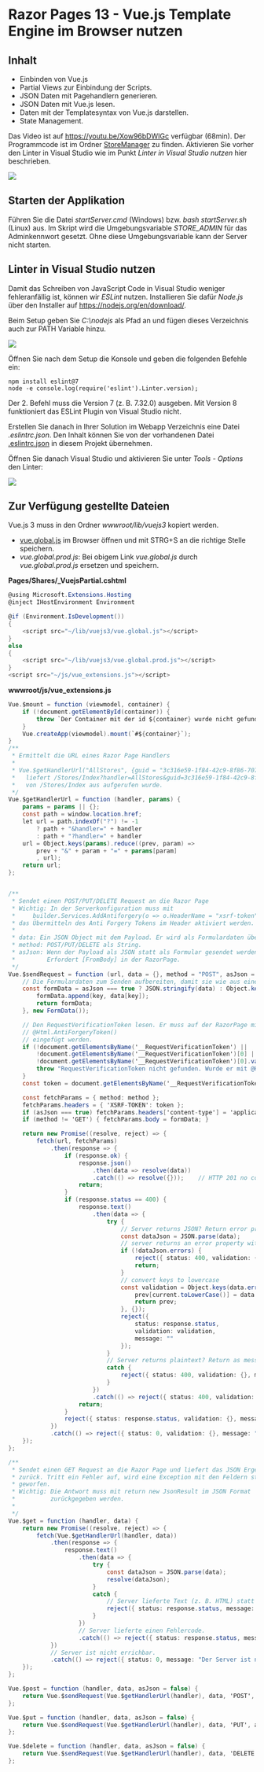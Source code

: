 # Razor Pages 13 - Vue.js Template Engine im Browser nutzen

## Inhalt

- Einbinden von Vue.js
- Partial Views zur Einbindung der Scripts.
- JSON Daten mit Pagehandlern generieren.
- JSON Daten mit Vue.js lesen.
- Daten mit der Templatesyntax von Vue.js darstellen.
- State Management.

Das Video ist auf https://youtu.be/Xow96bDWIGc verfügbar (68min). Der Programmcode ist im
Ordner [StoreManager](StoreManager) zu finden. Aktivieren Sie vorher den Linter in Visual Studio
wie im Punkt *Linter in Visual Studio nutzen* hier beschrieben.

![](screenshot.png)

## Starten der Applikation

Führen Sie die Datei *startServer.cmd* (Windows) bzw. *bash startServer.sh* (Linux) aus. Im
Skript wird die Umgebungsvariable *STORE_ADMIN* für das Adminkennwort gesetzt. Ohne diese
Umgebungsvariable kann der Server nicht starten.

## Linter in Visual Studio nutzen

Damit das Schreiben von JavaScript Code in Visual Studio weniger fehleranfällig ist, können wir
*ESLint* nutzen. Installieren Sie dafür *Node.js* über den Installer auf https://nodejs.org/en/download/.

Beim Setup geben Sie *C:\nodejs* als Pfad an und fügen dieses Verzeichnis auch zur PATH Variable
hinzu.

![](node_installation.png)

Öffnen Sie nach dem Setup die Konsole und geben die folgenden Befehle ein:

```text
npm install eslint@7
node -e console.log(require('eslint').Linter.version);
```

Der 2. Befehl muss die Version 7 (z. B. 7.32.0) ausgeben. Mit Version 8 funktioniert das ESLint
Plugin von Visual Studio nicht.

Erstellen Sie danach in Ihrer Solution im Webapp Verzeichnis eine Datei *.eslintrc.json*.
Den Inhalt können Sie von der vorhandenen Datei
[.eslintrc.json](StoreManager/StoreManager.Webapp/.eslintrc.json) in diesem Projekt übernehmen.

Öffnen Sie danach Visual Studio und aktivieren Sie unter *Tools - Options* den Linter:

![](vs_litersettings.png)

## Zur Verfügung gestellte Dateien

Vue.js 3 muss in den Ordner *wwwroot/lib/vuejs3* kopiert werden.

- [vue.global.js](https://unpkg.com/vue@3) im Browser öffnen und mit STRG+S an die richtige
  Stelle speichern.
- *vue.global.prod.js*: Bei obigem Link *vue.global.js* durch *vue.global.prod.js* ersetzen und
  speichern.


**Pages/Shares/_VuejsPartial.cshtml**

```c#
@using Microsoft.Extensions.Hosting
@inject IHostEnvironment Environment

@if (Environment.IsDevelopment())
{
    <script src="~/lib/vuejs3/vue.global.js"></script>
}
else
{
    <script src="~/lib/vuejs3/vue.global.prod.js"></script>
}
<script src="~/js/vue_extensions.js"></script>

```

**wwwroot/js/vue_extensions.js**

```c#
Vue.$mount = function (viewmodel, container) {
    if (!document.getElementById(container)) {
        throw `Der Container mit der id ${container} wurde nicht gefunden. Fehlt ein div mit dieser id?`;
    }
    Vue.createApp(viewmodel).mount(`#${container}`);
}
/**
 * Ermittelt die URL eines Razor Page Handlers
 * 
 * Vue.$getHandlerUrl("AllStores", {guid = "3c316e59-1f84-42c9-8f86-70747cfb837e"}) 
 *   liefert /Stores/Index?handler=AllStores&guid=3c316e59-1f84-42c9-8f86-70747cfb837e wenn die Funktion
 *   von /Stores/Index aus aufgerufen wurde.
 */
Vue.$getHandlerUrl = function (handler, params) {
    params = params || {};
    const path = window.location.href;
    let url = path.indexOf("?") != -1
        ? path + "&handler=" + handler
        : path + "?handler=" + handler
    url = Object.keys(params).reduce((prev, param) =>
        prev + "&" + param + "=" + params[param]
        , url);
    return url;
};


/**
 * Sendet einen POST/PUT/DELETE Request an die Razor Page
 * Wichtig: In der Serverkonfiguration muss mit 
 *     builder.Services.AddAntiforgery(o => o.HeaderName = "xsrf-token");
 * das Übermitteln des Anti Forgery Tokens im Header aktiviert werden.
 * 
 * data: Ein JSON Object mit dem Payload. Er wird als Formulardaten übertragen
 * method: POST/PUT/DELETE als String.
 * asJson: Wenn der Payload als JSON statt als Formular gesendet werden soll. 
 *         Erfordert [FromBody] in der RazorPage.
 */
Vue.$sendRequest = function (url, data = {}, method = "POST", asJson = false) {
    // Die Formulardaten zum Senden aufbereiten, damit sie wie aus einem HTML Formular gesendet aussehen.
    const formData = asJson === true ? JSON.stringify(data) : Object.keys(data).reduce((formData, key) => {
        formData.append(key, data[key]);
        return formData;
    }, new FormData());

    // Den RequestVerificationToken lesen. Er muss auf der RazorPage mit
    // @Html.AntiForgeryToken()
    // eingefügt werden.
    if (!document.getElementsByName('__RequestVerificationToken') ||
        !document.getElementsByName('__RequestVerificationToken')[0] ||
        !document.getElementsByName('__RequestVerificationToken')[0].value) {
        throw "RequestVerificationToken nicht gefunden. Wurde er mit @Html.AntiForgeryToken() eingefügt?";
    }
    const token = document.getElementsByName('__RequestVerificationToken')[0].value;

    const fetchParams = { method: method };
    fetchParams.headers = { 'XSRF-TOKEN': token };
    if (asJson === true) fetchParams.headers['content-type'] = 'application/json';
    if (method != 'GET') { fetchParams.body = formData; }

    return new Promise((resolve, reject) => {
        fetch(url, fetchParams)
            .then(response => {
                if (response.ok) {
                    response.json()
                        .then(data => resolve(data))
                        .catch(() => resolve({}));    // HTTP 201 no content
                    return;
                }
                if (response.status == 400) {
                    response.text()
                        .then(data => {
                            try {
                                // Server returns JSON? Return error property as validation.
                                const dataJson = JSON.parse(data);
                                // server returns an error property with validation messages?
                                if (!dataJson.errors) {
                                    reject({ status: 400, validation: {}, message: "" });
                                    return;
                                }
                                // convert keys to lowercase
                                const validation = Object.keys(data.errors).reduce((prev, current) => {
                                    prev[current.toLowerCase()] = data.errors[current];
                                    return prev;
                                }, {});
                                reject({
                                    status: response.status,
                                    validation: validation,
                                    message: ""
                                });
                            }
                            // Server returns plaintext? Return as message.
                            catch {
                                reject({ status: 400, validation: {}, message: data });
                            }
                        })
                        .catch(() => reject({ status: 400, validation: {}, message: "Der Server akzeptierte die Anfrage nicht (Bad request)." }));
                    return;
                }
                reject({ status: response.status, validation: {}, message: `Der Server antwortete mit dem Fehlercode ${response.status}.` });
            })
            .catch(() => reject({ status: 0, validation: {}, message: "Der Server ist nicht erreichbar." }));             // Server nicht erreichbar
    });
};

/**
 * Sendet einen GET Request an die Razor Page und liefert das JSON Ergebnis
 * zurück. Tritt ein Fehler auf, wird eine Exception mit den Feldern status und message
 * geworfen.
 * Wichtig: Die Antwort muss mit return new JsonResult im JSON Format
 *          zurückgegeben werden.
 * 
 */
Vue.$get = function (handler, data) {
    return new Promise((resolve, reject) => {
        fetch(Vue.$getHandlerUrl(handler, data))
            .then(response => {
                response.text()
                    .then(data => {
                        try {
                            const dataJson = JSON.parse(data);
                            resolve(dataJson);
                        }
                        catch {
                            // Server lieferte Text (z. B. HTML) statt einem JSON.
                            reject({ status: response.status, message: "Der Server lieferte kein JSON Ergebnis." });
                        }
                    })
                    // Server lieferte einen Fehlercode.
                    .catch(() => reject({ status: response.status, message: `Der Server antwortete mit dem Fehlercode ${response.status}.` }));
            })
            // Server ist nicht errichbar.
            .catch(() => reject({ status: 0, message: "Der Server ist nicht erreichbar." }));
    });
};

Vue.$post = function (handler, data, asJson = false) {
    return Vue.$sendRequest(Vue.$getHandlerUrl(handler), data, 'POST', asJson);
};

Vue.$put = function (handler, data, asJson = false) {
    return Vue.$sendRequest(Vue.$getHandlerUrl(handler), data, 'PUT', asJson);
};

Vue.$delete = function (handler, data, asJson = false) {
    return Vue.$sendRequest(Vue.$getHandlerUrl(handler), data, 'DELETE', asJson);
};

```
